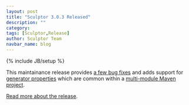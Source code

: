 ```yaml
---
layout: post
title: "Sculptor 3.0.3 Released"
description: ""
category: 
tags: [Sculptor,Release]
author: Sculptor Team
navbar_name: blog
---
```

{% include JB/setup %}

This maintainance release provides [a few bug fixes][2] and adds support for [generator properties][3] which are common within a [multi-module Maven project][4].


[Read more about the release][1].

   [1]: /documentation/whats-new#version-303
   [2]: https://github.com/sculptor/sculptor/issues?milestone=4&state=closed
   [3]: /documentation/developers-guide#generator-properties
   [4]: http://maven.apache.org/guides/mini/guide-multiple-modules.html
